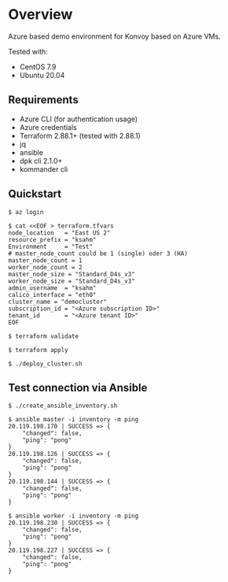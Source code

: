 # Overview

Azure based demo environment for Konvoy based on Azure VMs.

Tested with:
- CentOS 7.9
- Ubuntu 20.04

## Requirements
- Azure CLI (for authentication usage)
- Azure credentials
- Terraform 2.88.1+ (tested with 2.88.1)
- jq
- ansible 
- dpk cli 2.1.0+
- kommander cli

## Quickstart
````
$ az login

$ cat <<EOF > terraform.tfvars
node_location   = "East US 2"
resource_prefix = "ksahm"
Environment     = "Test"
# master_node_count could be 1 (single) oder 3 (HA)
master_node_count = 1
worker_node_count = 2
master_node_size = "Standard_D4s_v3"
worker_node_size = "Standard_D4s_v3"
admin_username  = "ksahm"
calico_interface = "eth0"
cluster_name = "democluster"
subscription_id = "<Azure subscription ID>"
tenant_id       = "<Azure tenant ID>"
EOF

$ terraform validate

$ terraform apply

$ ./deploy_cluster.sh
````

## Test connection via Ansible
````
$ ./create_ansible_inventory.sh

$ ansible master -i inventory -m ping
20.119.198.170 | SUCCESS => {
    "changed": false,
    "ping": "pong"
}
20.119.198.126 | SUCCESS => {
    "changed": false,
    "ping": "pong"
}
20.119.198.144 | SUCCESS => {
    "changed": false,
    "ping": "pong"
}

$ ansible worker -i inventory -m ping
20.119.198.230 | SUCCESS => {
    "changed": false,
    "ping": "pong"
}
20.119.198.227 | SUCCESS => {
    "changed": false,
    "ping": "pong"
}
````
